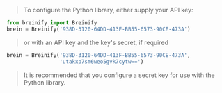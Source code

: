 <blockquote class="lang-specific python">
<p>To configure the Python library, either supply your API key:</p>
</blockquote>

>
```python
from breinify import Breinify
brein = Breinify('938D-3120-64DD-413F-BB55-6573-90CE-473A')
```

<blockquote class="lang-specific python">
<p>or with an API key and the key's secret, if required</p>
</blockquote>

>
```python
brein = Breinify('938D-3120-64DD-413F-BB55-6573-90CE-473A',
                 'utakxp7sm6weo5gvk7cytw==')
```

<blockquote class="lang-specific python">
<p>It is recommended that you configure a secret key for use with the Python library.</p>
</blockquote>